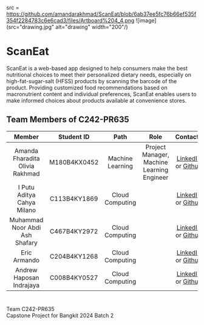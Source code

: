 src = https://github.com/amandarakhmad/ScanEat/blob/6ab37ee5fc76b66ef535f354f2284783c6e6cad3/files/Artboard%204_4.png
![image] (src="drawing.jpg" alt="drawing" width="200"/)
# ScanEat  

ScanEat is a web-based app designed to help consumers make the best nutritional choices to meet their personalized dietary needs, especially on high-fat-sugar-salt (HFSS) products by scanning the barcode of the product. Providing customized food recommendations based on macronutrient content and individual preferences, ScanEat enables users to make informed choices about products available at convenience stores. 

## Team Members of C242-PR635

|            Member           | Student ID |        Path        |                    Role                    |                                                       Contacts                                                      |
| :------------------------------: | :--------: | :----------------: | :----------------------------------------: | :-----------------------------------------------------------------------------------------------------------------: |
| Amanda Fharadita Olivia Rakhmad| M180B4KX0452  |  Machine Learning  | Project Manager, Machine Learning Engineer |[LinkedIn](https://www.linkedin.com/in/amandarakhmad/) or [Github](https://github.com/amandarakhmad) |
| I Putu Aditya Cahya Milano | C113B4KY1869  |  Cloud Computing  |  |[LinkedIn](https://www.linkedin.com/in/) or [Github](https://github.com/) |
| Muhammad Noor Abdi Ash Shafary | C467B4KY2972 |  Cloud Computing  |  |[LinkedIn](https://www.linkedin.com/in/) or [Github](https://github.com/) |
|  Eric Armando | C204B4KY1268  |  Cloud Computing  |  |[LinkedIn](https://www.linkedin.com/in/) or [Github](https://github.com/) |
| Andrew Haposan Indrajaya | C008B4KY0527  |  Cloud Computing  |  |[LinkedIn](https://www.linkedin.com/in/) or [Github](https://github.com/) |



# 
<p align="left" > Team C242-PR635 <br> Capstone Project for Bangkit 2024 Batch 2 </p>
